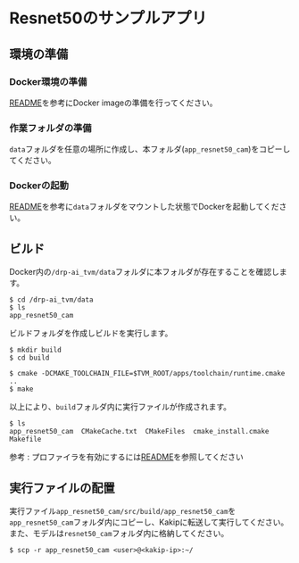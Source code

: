 # Resnet50のサンプルアプリ

## 環境の準備

### Docker環境の準備

[README](../README.md)を参考にDocker imageの準備を行ってください。

### 作業フォルダの準備

`data`フォルダを任意の場所に作成し、本フォルダ(`app_resnet50_cam`)をコピーしてください。

### Dockerの起動

[README](../README.md)を参考に`data`フォルダをマウントした状態でDockerを起動してください。


## ビルド

Docker内の`/drp-ai_tvm/data`フォルダに本フォルダが存在することを確認します。
```
$ cd /drp-ai_tvm/data
$ ls
app_resnet50_cam
```

ビルドフォルダを作成しビルドを実行します。
```
$ mkdir build
$ cd build

$ cmake -DCMAKE_TOOLCHAIN_FILE=$TVM_ROOT/apps/toolchain/runtime.cmake  ..
$ make
```
以上により、`build`フォルダ内に実行ファイルが作成されます。

```
$ ls
app_resnet50_cam  CMakeCache.txt  CMakeFiles  cmake_install.cmake  Makefile
```

参考 : プロファイラを有効にするには[README](../README.md)を参照してください

## 実行ファイルの配置

実行ファイル`app_resnet50_cam/src/build/app_resnet50_cam`を`app_resnet50_cam`フォルダ内にコピーし、Kakipに転送して実行してください。また、モデルは`resnet50_cam`フォルダ内に格納してください。

```
$ scp -r app_resnet50_cam <user>@<kakip-ip>:~/
```
